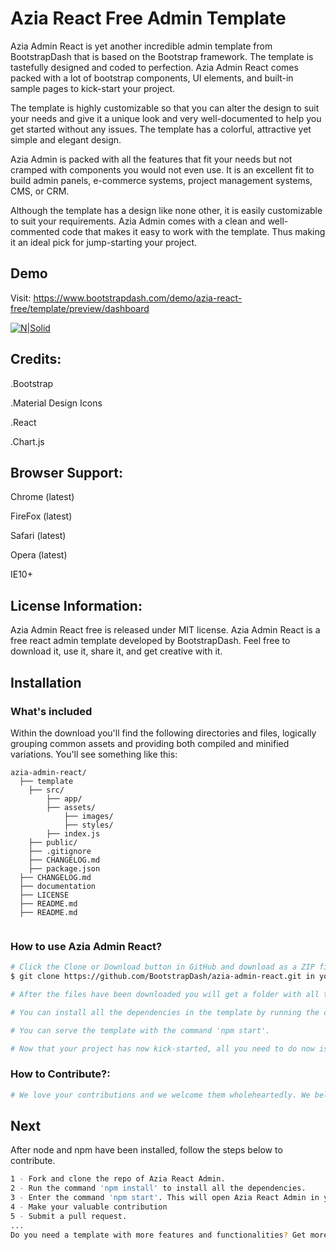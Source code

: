 # Azia React Free Admin Template


Azia Admin React is yet another incredible admin template from BootstrapDash that is based on the Bootstrap framework. The template is tastefully designed and coded to perfection. Azia Admin React comes packed with a lot of bootstrap components, UI elements, and built-in sample pages to kick-start your project.

The template is highly customizable so that you can alter the design to suit your needs and give it a unique look and very well-documented to help you get started without any issues. The template has a colorful, attractive yet simple and elegant design.

Azia Admin is packed with all the features that fit your needs but not cramped with components you would not even use. It is an excellent fit to build admin panels, e-commerce systems, project management systems, CMS, or CRM.

Although the template has a design like none other, it is easily customizable to suit your requirements. Azia Admin comes with a clean and well-commented code that makes it easy to work with the template. Thus making it an ideal pick for jump-starting your project.

## Demo

Visit: https://www.bootstrapdash.com/demo/azia-react-free/template/preview/dashboard

[![N|Solid](screenshot.jpg)](https://www.bootstrapdash.com/demo/azia-react-free/template/preview/dashboard)


## Credits:

.Bootstrap

.Material Design Icons

.React

.Chart.js


## Browser Support: 

Chrome (latest)

FireFox (latest)

Safari (latest)

Opera (latest)

IE10+

## License Information:

Azia Admin React free is released under MIT license. Azia Admin React is a free react admin template developed by BootstrapDash. Feel free to download it, use it, share it, and get creative with it.


## Installation

### What's included

Within the download you'll find the following directories and files, logically grouping common assets and providing both compiled and minified variations. You'll see something like this:

```
azia-admin-react/
  ├── template
    ├── src/
        ├── app/
        ├── assets/
            ├── images/
            ├── styles/
        ├── index.js
    ├── public/
    ├── .gitignore
    ├── CHANGELOG.md
    ├── package.json
  ├── CHANGELOG.md
  ├── documentation
  ├── LICENSE
  ├── README.md
  ├── README.md


```

### How to use Azia Admin React?

``` bash
# Click the Clone or Download button in GitHub and download as a ZIP file or you can enter the command
$ git clone https://github.com/BootstrapDash/azia-admin-react.git in your terminal to get a copy of this template.

# After the files have been downloaded you will get a folder with all the required files

# You can install all the dependencies in the template by running the command 'npm install'. All the required files are in the node modules.

# You can serve the template with the command 'npm start'.

# Now that your project has now kick-started, all you need to do now is to code, code, and code to your heart's content.
```


### How to Contribute?:

``` bash
# We love your contributions and we welcome them wholeheartedly. We believe the more the merrier. To contribute make sure you have a Node.js and npm installed.
```
## Next
After node and npm have been installed, follow the steps below to contribute.

``` bash
1 - Fork and clone the repo of Azia React Admin.
2 - Run the command 'npm install' to install all the dependencies.
3 - Enter the command 'npm start'. This will open Azia React Admin in your default browser.
4 - Make your valuable contribution
5 - Submit a pull request.
...
Do you need a template with more features and functionalities? Get more with our collection of the premium template with more plugins, eye catching animations, UI components, and sample pages all fitting together with a high-quality design. Visit https://www.bootstrapdash.com for more admin templates.
